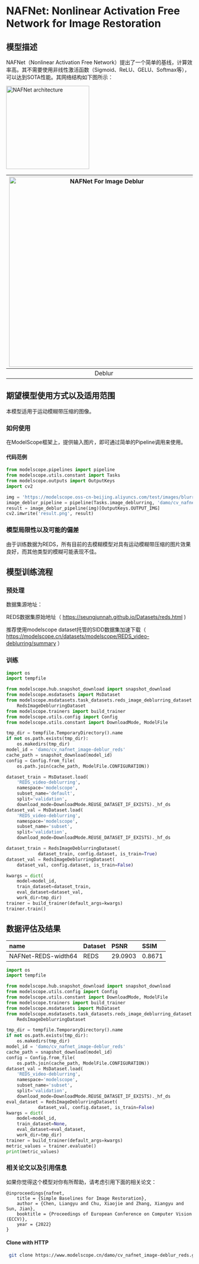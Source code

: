 
# NAFNet: Nonlinear Activation Free Network for Image Restoration

## 模型描述
NAFNet（Nonlinear Activation Free Network）提出了一个简单的基线，计算效率高。其不需要使用非线性激活函数（Sigmoid、ReLU、GELU、Softmax等），可以达到SOTA性能。其网络结构如下图所示：

<img src="./data/nafnet_arch.png" width=224 alt="NAFNet architecture">


| <img src="./data/deblur.gif"  width=512 alt="NAFNet For Image Deblur">|
| :-----------------------------------------------------------------------------------: |
|                                     Deblur                                           |

## 期望模型使用方式以及适用范围
本模型适用于运动模糊带压缩的图像。
### 如何使用
在ModelScope框架上，提供输入图片，即可通过简单的Pipeline调用来使用。
#### 代码范例
```python
from modelscope.pipelines import pipeline
from modelscope.utils.constant import Tasks
from modelscope.outputs import OutputKeys
import cv2

img = 'https://modelscope.oss-cn-beijing.aliyuncs.com/test/images/blurry.jpg'
image_deblur_pipeline = pipeline(Tasks.image_deblurring, 'damo/cv_nafnet_image-deblur_reds')
result = image_deblur_pipeline(img)[OutputKeys.OUTPUT_IMG]
cv2.imwrite('result.png', result)
```

### 模型局限性以及可能的偏差
由于训练数据为REDS，所有目前的去模糊模型对具有运动模糊带压缩的图片效果良好，而其他类型的模糊可能表现不佳。

## 模型训练流程

### 预处理
数据集源地址：

REDS数据集原始地址（ https://seungjunnah.github.io/Datasets/reds.html )

推荐使用modelscope dataset托管的SIDD数据集加速下载（ https://modelscope.cn/datasets/modelscope/REDS_video-deblurring/summary ）
### 训练
```python
import os
import tempfile

from modelscope.hub.snapshot_download import snapshot_download
from modelscope.msdatasets import MsDataset
from modelscope.msdatasets.task_datasets.reds_image_deblurring_dataset import \
    RedsImageDeblurringDataset
from modelscope.trainers import build_trainer
from modelscope.utils.config import Config
from modelscope.utils.constant import DownloadMode, ModelFile

tmp_dir = tempfile.TemporaryDirectory().name
if not os.path.exists(tmp_dir):
    os.makedirs(tmp_dir)
model_id = 'damo/cv_nafnet_image-deblur_reds'
cache_path = snapshot_download(model_id)
config = Config.from_file(
    os.path.join(cache_path, ModelFile.CONFIGURATION))

dataset_train = MsDataset.load(
    'REDS_video-deblurring',
    namespace='modelscope',
    subset_name='default',
    split='validation',
    download_mode=DownloadMode.REUSE_DATASET_IF_EXISTS)._hf_ds
dataset_val = MsDataset.load(
    'REDS_video-deblurring',
    namespace='modelscope',
    subset_name='subset',
    split='validation',
    download_mode=DownloadMode.REUSE_DATASET_IF_EXISTS)._hf_ds

dataset_train = RedsImageDeblurringDataset(
            dataset_train, config.dataset, is_train=True)
dataset_val = RedsImageDeblurringDataset(
    dataset_val, config.dataset, is_train=False)

kwargs = dict(
    model=model_id,
    train_dataset=dataset_train,
    eval_dataset=dataset_val,
    work_dir=tmp_dir)
trainer = build_trainer(default_args=kwargs)
trainer.train()
```

## 数据评估及结果
| name | Dataset | PSNR | SSIM |
|:---- |:----    |:---- |:----|
|NAFNet-REDS-width64|REDS|29.0903|0.8671|

```python
import os
import tempfile

from modelscope.hub.snapshot_download import snapshot_download
from modelscope.utils.config import Config
from modelscope.utils.constant import DownloadMode, ModelFile
from modelscope.trainers import build_trainer
from modelscope.msdatasets import MsDataset
from modelscope.msdatasets.task_datasets.reds_image_deblurring_dataset import \
    RedsImageDeblurringDataset

tmp_dir = tempfile.TemporaryDirectory().name
if not os.path.exists(tmp_dir):
    os.makedirs(tmp_dir)
model_id = 'damo/cv_nafnet_image-deblur_reds'
cache_path = snapshot_download(model_id)
config = Config.from_file(
    os.path.join(cache_path, ModelFile.CONFIGURATION))
dataset_val = MsDataset.load(
    'REDS_video-deblurring',
    namespace='modelscope',
    subset_name='subset',
    split='validation',
    download_mode=DownloadMode.REUSE_DATASET_IF_EXISTS)._hf_ds
eval_dataset = RedsImageDeblurringDataset(
            dataset_val, config.dataset, is_train=False)
kwargs = dict(
    model=model_id,
    train_dataset=None,
    eval_dataset=eval_dataset,
    work_dir=tmp_dir)
trainer = build_trainer(default_args=kwargs)
metric_values = trainer.evaluate()
print(metric_values)

```

### 相关论文以及引用信息
如果你觉得这个模型对你有所帮助，请考虑引用下面的相关论文：
```
@inproceedings{nafnet,
    title = {Simple Baselines for Image Restoration},
    author = {Chen, Liangyu and Chu, Xiaojie and Zhang, Xiangyu and Sun, Jian},
    booktitle = {Proceedings of European Conference on Computer Vision (ECCV)},
    year = {2022}
}
```

#### Clone with HTTP
```bash
 git clone https://www.modelscope.cn/damo/cv_nafnet_image-deblur_reds.git
```